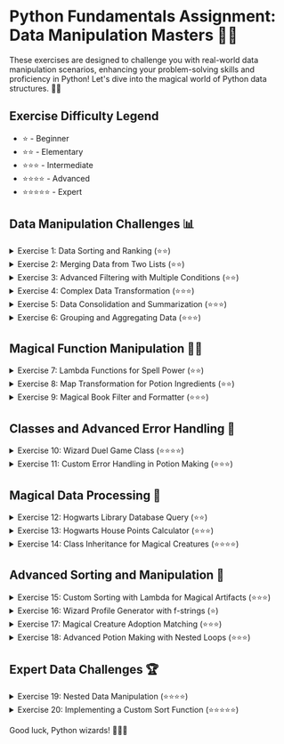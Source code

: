 # Python Fundamentals Assignment: Data Manipulation Masters 🧙‍♂️

These exercises are designed to challenge you with real-world data manipulation scenarios, enhancing your problem-solving skills and proficiency in Python! Let's dive into the magical world of Python data structures. 🐍✨

## Exercise Difficulty Legend

- ⭐ - Beginner
- ⭐⭐ - Elementary
- ⭐⭐⭐ - Intermediate
- ⭐⭐⭐⭐ - Advanced
- ⭐⭐⭐⭐⭐ - Expert

## Data Manipulation Challenges 📊

<details>
<summary>Exercise 1: Data Sorting and Ranking (⭐⭐)</summary>

### 🏆 Objective

Sort a complex data structure and add a ranking key based on a specific criterion.

```python
# Setup Code
students = [
    {"name": "Alice", "grade": 88},
    {"name": "Bob", "grade": 75},
    {"name": "Charlie", "grade": 93}
]
# Expected Task: Sort the list of dictionaries by grade in descending order and add a "rank" key to each dictionary based on the sorting.

# Your solution here:
# sorted_students = ...

def sorted_students(students):
    sorted_students =  sorted(students, key=lambda x:x["grade"], reverse=True)

    for i, student in enumerate(sorted_students):
        student["rank"] = i + 1

    return sorted_students

print(sorted_students(students))

# Expected Output
# print(sorted_students)
```

### Expected Output

```
[
    {"name": "Charlie", "grade": 93, "rank": 1},
    {"name": "Alice", "grade": 88, "rank": 2},
    {"name": "Bob", "grade": 75, "rank": 3}
]
```

</details>

<details>
<summary>Exercise 2: Merging Data from Two Lists (⭐⭐)</summary>

### 🔄 Objective

Merge data from two lists of dictionaries based on a common key.

```python
# Setup Code
employees = [{"id": 1, "name": "Alice"}, {"id": 2, "name": "Bob"}]
salaries = [{"id": 1, "salary": 50000}, {"id": 2, "salary": 60000}]
# Expected Task: Merge these lists into a single list of dictionaries by matching the "id" field, including all keys.

# Your solution here:
# merged_data = ...

def merge_data(employees, salaries):
    merge = []
    for employee in employees:
        employee_id = employee["id"]
        for salary in salaries:
            if salary["id"] == employee_id:
                merge_entry = employee.copy()
                merge_entry.update(salary)
                merge.append(merge_entry)
                break
    return merge

print(merged_data(employees, salaries))

# Expected Output
# print(merged_data)
```

### Expected Output

```
[
    {"id": 1, "name": "Alice", "salary": 50000},
    {"id": 2, "name": "Bob", "salary": 60000}
]
```

</details>

<details>
<summary>Exercise 3: Advanced Filtering with Multiple Conditions (⭐⭐)</summary>

### 🔍 Objective

Apply multiple filtering criteria to a list of dictionaries.

```python
# Setup Code
products = [
    {"id": 1, "category": "Electronics", "price": 850},
    {"id": 2, "category": "Furniture", "price": 1200},
    {"id": 3, "category": "Electronics", "price": 400}
]
# Expected Task: Filter the list to include only products in the "Electronics" category with a price less than 500.

# Your solution here:
# filtered_products = ...

def filtered_products(products):
    filtered_list = []
    for item in products:
        if (item["category"] == "Electronics" and item["price"] < 500):
            filtered_list.append(item)
    return filtered_list

print(filtered_products(products))

# Expected Output
# print(filtered_products)
```

### Expected Output

```
[
    {"id": 3, "category": "Electronics", "price": 400}
]
```

</details>

<details>
<summary>Exercise 4: Complex Data Transformation (⭐⭐⭐)</summary>

### 🔄 Objective

Transform a list of dictionaries into a new structure.

```python
# Setup Code
orders = [
    {"order_id": 1, "items": [{"product": "A", "quantity": 2}, {"product": "B", "quantity": 3}]},
    {"order_id": 2, "items": [{"product": "A", "quantity": 1}, {"product": "C", "quantity": 1}]}
]
# Expected Task: Transform this list into a dictionary where keys are product names and values are total quantities ordered across all orders.

# Your solution here:
# product_quantities = ...

def product_quantities(orders):
    product_quantities = {}
    for order in orders:
        for item in order["items"]:
            #if order in list update

            if(item["product"] in product_quantities):
                product_quantities[item["product"]] += item["quantity"]
            else:
                product_quantities[item["product"]] = item["quantity"]
    return product_quantities

print(product_quantities(orders))

# Expected Output
# print(product_quantities)
```

### Expected Output

```
{
    "A": 3,
    "B": 3,
    "C": 1
}
```

</details>

<details>
<summary>Exercise 5: Data Consolidation and Summarization (⭐⭐⭐)</summary>

### 📊 Objective

Consolidate and summarize data from a list of dictionaries.

```python
# Setup Code
transactions = [
    {"date": "2021-01-01", "amount": 100, "category": "Food"},
    {"date": "2021-01-01", "amount": 200, "category": "Transport"},
    {"date": "2021-01-02", "amount": 150, "category": "Food"}
]
# Expected Task: Summarize the total amount spent per category.

# Your solution here:
# category_totals = ...
def category_totals(transactions):
    totals = {}

    for item in transactions:
        category = item["category"]
        amount = item["amount"]

        if(category in totals):
            totals[category] += amount
        else:
            totals[category] = amount
    return totals

print(category_totals(transactions))

# Expected Output
# print(category_totals)
```

### Expected Output

```
{
    "Food": 250,
    "Transport": 200
}
```

</details>

<details>
<summary>Exercise 6: Grouping and Aggregating Data (⭐⭐⭐)</summary>

### 📈 Objective

Group data by a specific key and perform aggregation.

```python
# Setup Code
sales = [
    {"salesperson": "Alice", "amount": 200},
    {"salesperson": "Bob", "amount": 150},
    {"salesperson": "Alice", "amount": 100}
]
# Expected Task: Group sales by salesperson and calculate the total sales amount for each.

# Your solution here:
# sales_by_person = ...
def sales_by_person(sales):
    sales_filtered = {}
    for person in sales:
        name = person["salesperson"]
        amount = person["amount"]

        if(name in sales_filtered):
            sales_filtered[name] += amount
        else:
            sales_filtered[name] = amount
    return sales_filtered

print(sales_by_person(sales))

# Expected Output
# print(sales_by_person)
```

### Expected Output

```
{
    "Alice": 300,
    "Bob": 150
}
```

</details>

## Magical Function Manipulation 🧙‍♂️

<details>
<summary>Exercise 7: Lambda Functions for Spell Power (⭐⭐)</summary>

### ✨ Objective

Use a lambda function to sort a list of spells by their power level.

```python
# Setup Code
spells = [("Lumos", 5), ("Obliviate", 10), ("Expelliarmus", 7)]
# Expected Task: Sort the spells list by power level in descending order using a lambda function.

# Your solution here:
# sorted_spells = ...
def sorted_spells(spells):

    return sorted(spells, key = lambda x: x[1], reverse=True)

print(sorted_spells(spells))

# Expected Output
# print(sorted_spells)
```

### Expected Output

```
[('Obliviate', 10), ('Expelliarmus', 7), ('Lumos', 5)]
```

</details>

<details>
<summary>Exercise 8: Map Transformation for Potion Ingredients (⭐⭐)</summary>

### 🧪 Objective

Transform a list of potion ingredients to their required quantities using `map`.

```python
# Setup Code
ingredients = ["Wolfsbane", "Eye of Newt", "Dragon Scale"]
# Expected Task: Use `map` to append ": 3 grams" to each ingredient.

# Your solution here:
# formatted_ingredients = ...
def formatted_ingredients(ingredients):
    return list(map(lambda ingredient: ingredient + ": 3 grams", ingredients))
print(formatted_ingredients(ingredients))
# Expected Output
# print(formatted_ingredients)
```

### Expected Output

```
['Wolfsbane: 3 grams', 'Eye of Newt: 3 grams', 'Dragon Scale: 3 grams']
```

</details>

<details>
<summary>Exercise 9: Magical Book Filter and Formatter (⭐⭐⭐)</summary>

### 📚 Objective

Combine `filter`, `map`, and lambda functions to process a list of books and format their titles.

```python
# Setup Code
books = [{"title": "A History of Magic", "pages": 100}, {"title": "Magical Drafts and Potions", "pages": 150}]
# Expected Task: Filter books with more than 120 pages and format their titles to uppercase.

# Your solution here:
# formatted_titles = ...
def formatted_titles(books):

    filtered_books = filter(lambda book: book["pages"] > 120, books)
    uppercase_books = map(lambda book: book["title"].upper(), filtered_books)
    return list(uppercase_books)

print(formatted_titles(books))
# Expected Output
# print(formatted_titles)
```

### Expected Output

```
['MAGICAL DRAFTS AND POTIONS']
```

</details>

## Classes and Advanced Error Handling 🧩

<details>
<summary>Exercise 10: Wizard Duel Game Class (⭐⭐⭐⭐)</summary>

### ⚔️ Objective

Create a `WizardDuel` class where wizards can cast spells at each other until one wins.

```python
# Setup Code
class WizardDuel:
    # Your implementation here
    pass

# Example usage:
# duel = WizardDuel("Harry", "Draco", 50, 40)
# duel.cast_spell("Harry", 10)
# duel.cast_spell("Draco", 5)
# winner = duel.get_winner()
```

### Expected Output

```
After a duel between Harry and Draco, Harry wins with 10 health points left.
```

</details>

<details>
<summary>Exercise 11: Custom Error Handling in Potion Making (⭐⭐⭐)</summary>

### 🧪 Objective

Create a custom exception to handle errors in potion making, such as using the wrong ingredient.

```python
# Setup Code
class PotionError(Exception):
    def __init__(self, msg):
        self.msg = msg

    def __str__(self):
        return f'{self.msg}'

def brew_potion(potion_name, ingredients):
    valid_ingredients = {
        "Love Potion": ["Rose Petal", "Unicorn Hair"]
    }

    if potion_name not in valid_ingredients:
        raise PotionError(
            f"'{potion_name}' is not a valid potion."
        )

    for ingredient in ingredients:
        if ingredient not in valid_ingredients[potion_name]:
            raise PotionError(f"'{ingredient}' is not a valid ingredient for the {potion_name}.")

# Example usage:
# try:
#     brew_potion("Love Potion", ["Rose Petal", "Unicorn Hair"])
# except PotionError as e:
#     print(f"Caught PotionError: {e}")
```

### Expected Output

```
Caught PotionError: 'Eye of Newt' is not a valid ingredient for the Love Potion.
```

</details>

## Magical Data Processing 🔮

<details>
<summary>Exercise 12: Hogwarts Library Database Query (⭐⭐)</summary>

### 📚 Objective

Simulate a database query to find books by a specific author using list comprehensions.

```python
# Setup Code
library = [
    {"title": "Unfogging the Future", "author": "Cassandra Vablatsky"},
    {"title": "Magical Hieroglyphs and Logograms", "author": "Bathilda Bagshot"}
]
# Expected Task: Use a list comprehension to select books written by Bathilda Bagshot.

# Your solution here:
# bagshot_books = ...
def bagshot_books(library):
    return [book for book in library if book["author"] == "Bathilda Bagshot"]
print(bagshot_books(library))
# Expected Output
# print(bagshot_books)
```

### Expected Output

```
[{'title': 'Magical Hieroglyphs and Logograms', 'author': 'Bathilda Bagshot'}]
```

</details>

<details>
<summary>Exercise 13: Hogwarts House Points Calculator (⭐⭐⭐)</summary>

### 🏆 Objective

Calculate the total points for each house using nested loops and a list of dictionaries.

```python
# Setup Code
house_points = [
    {"house": "Gryffindor", "points": 35},
    {"house": "Slytherin", "points": 50},
    {"house": "Gryffindor", "points": 60},
    {"house": "Slytherin", "points": 40}
]
# Expected Task: Aggregate points for each house and print the total.

# Your solution here:
# house_totals = ...
def house_totals(house_points):
    aggregate_points = {}
    for points in house_points:
        name = points["house"]
        amount = points["points"]

        if name in aggregate_points:
            aggregate_points[name] += amount
        else:
            aggregate_points[name] = amount
    return aggregate_points


print(house_totals(house_points))
# Expected Output
# print(house_totals)
```

### Expected Output

```
{
    "Gryffindor": 95,
    "Slytherin": 90
}
```

</details>

<details>
<summary>Exercise 14: Class Inheritance for Magical Creatures (⭐⭐⭐⭐)</summary>

### 🐉 Objective

Implement a class hierarchy for magical creatures where each subclass overrides a common method.

```python
# Setup Code
class MagicalCreature:
    def __init__(self, name):
        self.name = name
    def sound(self):
        print(f"bark")


class Dragon(MagicalCreature):
    def sound(self):
        print(f"Roar")



class Unicorn(MagicalCreature):
    def sound(self):
        print(f"Neigh")


# Example usage:
# dragon = Dragon("Norwegian Ridgeback")
# unicorn = Unicorn("Silver-maned")
# dragon.sound()  # Should print "Roar"
# unicorn.sound()  # Should print "Neigh"
```

### Expected Output

```
Norwegian Ridgeback the Dragon says: Roar!
Silver-maned the Unicorn says: Neigh!
```

</details>

## Advanced Sorting and Manipulation 🔀

<details>
<summary>Exercise 15: Custom Sorting with Lambda for Magical Artifacts (⭐⭐⭐)</summary>

### 🔍 Objective

Sort a list of magical artifacts by their age and power level using a custom lambda function.

```python
# Setup Code
artifacts = [
    {"name": "Cloak of Invisibility", "age": 657, "power": 9.5},
    {"name": "Elder Wand", "age": 1000, "power": 10},
    {"name": "Resurrection Stone", "age": 800, "power": 7}
]
# Expected Task: Sort the artifacts first by age, then by power, using a lambda function.

# Your solution here:
# sorted_artifacts = ...

# Expected Output
# print(sorted_artifacts)
```

### Expected Output

```
[
    {"name": "Cloak of Invisibility", "age": 657, "power": 9.5},
    {"name": "Resurrection Stone", "age": 800, "power": 7},
    {"name": "Elder Wand", "age": 1000, "power": 10}
]
```

</details>

<details>
<summary>Exercise 16: Wizard Profile Generator with f-strings (⭐)</summary>

### 🧙‍♂️ Objective

Dynamically generate wizard profiles using f-strings and dictionary unpacking.

```python
# Setup Code
wizard = {"name": "Albus Dumbledore", "title": "Headmaster", "house": "Gryffindor"}
# Expected Task: Use an f-string to create a profile string that includes the wizard's name, title, and house.

# Your solution here:
# profile = ...

# Expected Output
# print(profile)
```

### Expected Output

```
Albus Dumbledore, the Headmaster of Gryffindor.
```

</details>

<details>
<summary>Exercise 17: Magical Creature Adoption Matching (⭐⭐⭐)</summary>

### 🦄 Objective

Match potential magical creature adopters with creatures based on preferences using `filter` and `map`.

```python
# Setup Code
adopters = [("Harry", "Phoenix"), ("Hermione", "House Elf")]
creatures = [("Fawkes", "Phoenix"), ("Dobby", "House Elf"), ("Buckbeak", "Hippogriff")]
# Expected Task: Use `filter` and `map` to create a list of matches between adopters and creatures.

# Your solution here:
# matches = ...

# Expected Output
# print(matches)
```

### Expected Output

```
[('Harry', 'Fawkes'), ('Hermione', 'Dobby')]
```

</details>

<details>
<summary>Exercise 18: Advanced Potion Making with Nested Loops (⭐⭐⭐)</summary>

### 🧪 Objective

Simulate potion making where each combination of ingredients produces a unique result using nested loops.

```python
# Setup Code
ingredients = ["Moonstone", "Silver Dust", "Dragon Blood"]
# Expected Task: For each pair of ingredients, print out the unique potion they produce.

# Your solution here:
# potential_potions = ...

# Expected Output
```

### Expected Output

```
Combining Moonstone and Silver Dust produces a unique potion.
Combining Moonstone and Dragon Blood produces a unique potion.
Combining Silver Dust and Dragon Blood produces a unique potion.
```

</details>

## Expert Data Challenges 🏆

<details>
<summary>Exercise 19: Nested Data Manipulation (⭐⭐⭐⭐)</summary>

### 🧩 Objective

Navigate and manipulate a nested data structure.

```python
# Setup Code
data = [
    {"id": 1, "name": "Item 1", "tags": ["tag1", "tag2"]},
    {"id": 2, "name": "Item 2", "tags": ["tag2", "tag3"]},
    {"id": 3, "name": "Item 3", "tags": ["tag1", "tag3"]}
]
# Expected Task: For each item, add a new tag "tag4" only if "tag1" is present in the tags list.

# Your solution here:
# modified_data = ...

# Expected Output
# print(modified_data)
```

### Expected Output

```
[
    {"id": 1, "name": "Item 1", "tags": ["tag1", "tag2", "tag4"]},
    {"id": 2, "name": "Item 2", "tags": ["tag2", "tag3"]},
    {"id": 3, "name": "Item 3", "tags": ["tag1", "tag3", "tag4"]}
]
```

</details>

<details>
<summary>Exercise 20: Implementing a Custom Sort Function (⭐⭐⭐⭐⭐)</summary>

### 🔄 Objective

Implement a custom sort function for a list of dictionaries based on multiple criteria.

```python
# Setup Code
tasks = [
    {"id": 1, "priority": "High", "completed": False},
    {"id": 2, "priority": "Low", "completed": True},
    {"id": 3, "priority": "Medium", "completed": False}
]
# Expected Task: Sort the tasks by "completed" status (False first) and then by priority ("High", "Medium", "Low").

# Your solution here:
# sorted_tasks = ...

# Expected Output
# print(sorted_tasks)
```

### Expected Output

```
[
    {"id": 1, "priority": "High", "completed": False},
    {"id": 3, "priority": "Medium", "completed": False},
    {"id": 2, "priority": "Low", "completed": True}
]
```

</details>

Good luck, Python wizards! 🧙‍♂️✨
